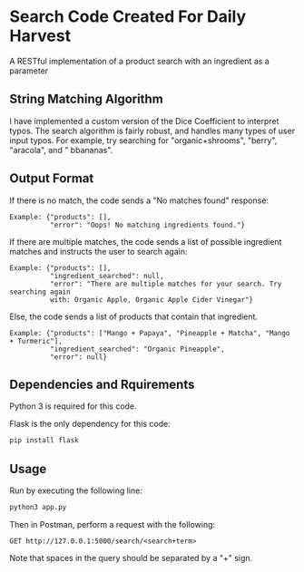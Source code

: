 # Search Code Created For Daily Harvest

A RESTful implementation of a product search with an ingredient as a parameter

## String Matching Algorithm

I have implemented a custom version of the Dice Coefficient to interpret typos. The search algorithm is fairly robust, and handles many types of user input typos. For example, try searching for "organic+shrooms", "berry", "aracola", and " bbananas".

## Output Format

If there is no match, the code sends a "No matches found" response:
```
Example: {"products": [],
          "error": "Oops! No matching ingredients found."}
```
If there are multiple matches, the code sends a list of possible ingredient matches and instructs the user to search again:
```
Example: {"products": [],
          "ingredient_searched": null,
          "error": "There are multiple matches for your search. Try searching again
          with: Organic Apple, Organic Apple Cider Vinegar"}
```
Else, the code sends a list of products that contain that ingredient.
```
Example: {"products": ["Mango + Papaya", "Pineapple + Matcha", "Mango + Turmeric"],
          "ingredient_searched": "Organic Pineapple",
          "error": null}
```
## Dependencies and Rquirements

Python 3 is required for this code.

Flask is the only dependency for this code:

```bash
pip install flask
```

## Usage

Run by executing the following line:

```bash
python3 app.py

```
Then in Postman, perform a request with the following:

```
GET http://127.0.0.1:5000/search/<search+term>
```
Note that spaces in the query should be separated by a "+" sign.


